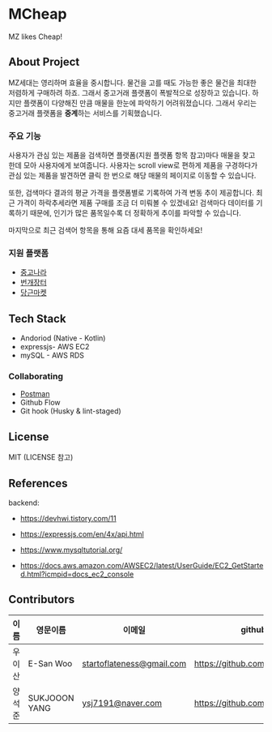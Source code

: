 # MCheap

MZ likes Cheap!

## About Project

MZ세대는 영리하며 효율을 중시합니다. 물건을 고를 때도 가능한 좋은 물건을 최대한 저렴하게 구매하려 하죠. 그래서 중고거래 플랫폼이 폭발적으로 성장하고 있습니다. 하지만 플랫폼이 다양해진 만큼 매물을 한눈에 파악하기 어려워졌습니다. 그래서 우리는 중고거래 플랫폼을 **중계**하는 서비스를 기획했습니다.

### 주요 기능

사용자가 관심 있는 제품을 검색하면 플랫폼(지원 플랫폼 항목 참고)마다 매물을 찾고 한데 모아 사용자에게 보여줍니다. 사용자는 scroll view로 편하게 제품을 구경하다가 관심 있는 제품을 발견하면 클릭 한 번으로 해당 매물의 페이지로 이동할 수 있습니다.

또한, 검색마다 결과의 평균 가격을 플랫폼별로 기록하여 가격 변동 추이 제공합니다. 최근 가격이 하락추세라면 제품 구매를 조금 더 미뤄볼 수 있겠네요! 검색마다 데이터를 기록하기 때문에, 인기가 많은 품목일수록 더 정확하게 추이를 파악할 수 있습니다.

마지막으로 최근 검색어 항목을 통해 요즘 대세 품목을 확인하세요!

### 지원 플랫폼

- [중고나라](https://web.joongna.com/)
- [번개장터](https://m.bunjang.co.kr/)
- [당근마켓](https://www.daangn.com/)

## Tech Stack

- Andoriod (Native - Kotlin)
- expressjs- AWS EC2
- mySQL - AWS RDS

### Collaborating

- [Postman](https://www.postman.com/gold-resonance-779096/workspace/mcheap)
- Github Flow
- Git hook (Husky & lint-staged)

## License

MIT (LICENSE 참고)

## References

backend:

- https://devhwi.tistory.com/11

- https://expressjs.com/en/4x/api.html

- https://www.mysqltutorial.org/

- https://docs.aws.amazon.com/AWSEC2/latest/UserGuide/EC2_GetStarted.html?icmpid=docs_ec2_console

## Contributors

| 이름   | 영문이름  | 이메일                    | github                         | 역할    |
| ------ | --------- | ------------------------- | ------------------------------ | ------- |
| 우이산 | E-San Woo | startoflateness@gmail.com | https://github.com/goldentrash | backend |
| 양석준 | SUKJOOON YANG | ysj7191@naver.com | https://github.com/yangjjune | frontend |
